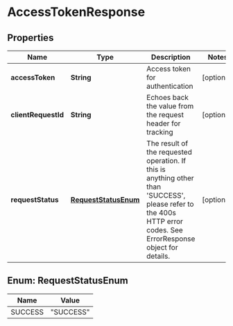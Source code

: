 
# AccessTokenResponse

## Properties
Name | Type | Description | Notes
------------ | ------------- | ------------- | -------------
**accessToken** | **String** | Access token for authentication |  [optional]
**clientRequestId** | **String** | Echoes back the value from the request header for tracking |  [optional]
**requestStatus** | [**RequestStatusEnum**](#RequestStatusEnum) | The result of the requested operation. If this is anything other than &#39;SUCCESS&#39;, please refer to the 400s HTTP error codes. See ErrorResponse object for details. |  [optional]


<a name="RequestStatusEnum"></a>
## Enum: RequestStatusEnum
Name | Value
---- | -----
SUCCESS | &quot;SUCCESS&quot;



